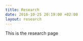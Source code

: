 ```yaml
---
title: Research
date: 2016-10-25 20:19:00 +02:00
layout: research
---
```


This is the research page
